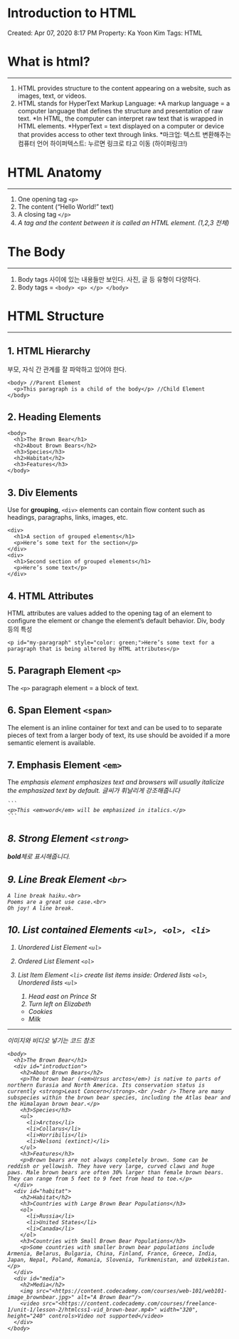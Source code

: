 # Introduction to HTML

Created: Apr 07, 2020 8:17 PM
Property: Ka Yoon Kim
Tags: HTML

# What is html?

---

1. HTML provides structure to the content appearing on a website, such as images, text, or videos.
2. HTML stands for HyperText Markup Language:
*A markup language = a computer language that defines the structure and presentation of raw text.
*In HTML, the computer can interpret raw text that is wrapped in HTML elements.
*HyperText = text displayed on a computer or device that provides access to other text through links.
*마크업: 텍스트 변환해주는 컴퓨터 언어 하이퍼텍스트: 누르면 링크로 타고 이동 (하이퍼링크!)

# HTML Anatomy

---

1. One opening tag `<p>`
2. The content (“Hello World!” text)
3. A closing tag `</p>`
4. *A tag and the content between it is called an HTML element. (1,2,3 전체)*

# The Body

---

1. Body tags 사이에 있는 내용들만 보인다. 사진, 글 등 유형이 다양하다.
2. Body tags = `<body> <p> </p> </body>`

# HTML Structure

---

## 1. HTML Hierarchy

부모, 자식 간 관계를 잘 파악하고 있어야 한다.

    <body> //Parent Element
      <p>This paragraph is a child of the body</p> //Child Element
    </body>
    
    

## 2. Heading Elements

    <body>
      <h1>The Brown Bear</h1>
      <h2>About Brown Bears</h2>
      <h3>Species</h3>
      <h2>Habitat</h2>
      <h3>Features</h3>
    </body>
    

## 3. Div Elements

Use for **grouping**, `<div>` elements can contain flow content such as headings, paragraphs, links, images, etc.

    <div>
      <h1>A section of grouped elements</h1>
      <p>Here’s some text for the section</p>
    </div>
    <div>
      <h1>Second section of grouped elements</h1>
      <p>Here’s some text</p>
    </div>
    

## 4. HTML Attributes

HTML attributes are values added to the opening tag of an element to configure the element or change the element’s default behavior. Div, body 등의 특성

    <p id="my-paragraph" style="color: green;">Here’s some text for a paragraph that is being altered by HTML attributes</p>
    

## 5. Paragraph Element `<p>`

The `<p>` paragraph element = a block of text.

## 6. Span Element `<span>`

The <span> element is an inline container for text and can be used to to separate pieces of text from a larger body of text, its use should be avoided if a more semantic element is available.

## 7. Emphasis Element `<em>`

The <em> emphasis element emphasizes text and browsers will usually italicize the emphasized text by default.
*글씨가 휘날리게 강조해줍니다*

    ```
    <p>This <em>word</em> will be emphasized in italics.</p>
    ```
    

## 8. Strong Element `<strong>`

**bold**체로 표시해줍니다.

## 9. Line Break Element `<br>`

    A line break haiku.<br>
    Poems are a great use case.<br>
    Oh joy! A line break.
    

## 10. List contained Elements `<ul>, <ol>, <li>`

1. Unordered List Element `<ul>`
2. Ordered List Element `<ol>`
3. List Item Element `<li>` create list items inside: Ordered lists `<ol>`, Unordered lists `<ul>`

    <ol>
      <li>Head east on Prince St</li>
      <li>Turn left on Elizabeth</li>
    </ol>
    

    <ul>
      <li>Cookies</li>
      <li>Milk</li>
    </ul>
    

---

이미지와 비디오 넣기는 코드 참조

    <body>
      <h1>The Brown Bear</h1>
      <div id="introduction">
        <h2>About Brown Bears</h2>
        <p>The brown bear (<em>Ursus arctos</em>) is native to parts of northern Eurasia and North America. Its conservation status is currently <strong>Least Concern</strong>.<br /><br /> There are many subspecies within the brown bear species, including the Atlas bear and the Himalayan brown bear.</p>
        <h3>Species</h3>
        <ul>
          <li>Arctos</li>
          <li>Collarus</li>
          <li>Horribilis</li>
          <li>Nelsoni (extinct)</li>
        </ul>
        <h3>Features</h3>
        <p>Brown bears are not always completely brown. Some can be reddish or yellowish. They have very large, curved claws and huge paws. Male brown bears are often 30% larger than female brown bears. They can range from 5 feet to 9 feet from head to toe.</p>
      </div>
      <div id="habitat">
        <h2>Habitat</h2>
        <h3>Countries with Large Brown Bear Populations</h3>
        <ol>
          <li>Russia</li>
          <li>United States</li>
          <li>Canada</li>
        </ol>
        <h3>Countries with Small Brown Bear Populations</h3>
        <p>Some countries with smaller brown bear populations include Armenia, Belarus, Bulgaria, China, Finland, France, Greece, India, Japan, Nepal, Poland, Romania, Slovenia, Turkmenistan, and Uzbekistan.</p>
      </div>
      <div id="media">
        <h2>Media</h2>
        <img src="<https://content.codecademy.com/courses/web-101/web101-image_brownbear.jpg>" alt="A Brown Bear"/>
        <video src="<https://content.codecademy.com/courses/freelance-1/unit-1/lesson-2/htmlcss1-vid_brown-bear.mp4>" width="320", height="240" controls>Video not supported</video>
      </div>
    </body>
